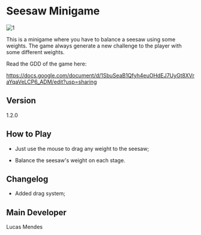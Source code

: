 # Seesaw Minigame

![1](https://user-images.githubusercontent.com/37873121/194786564-2397b6bc-02ea-4225-a50d-1a96a4dd1217.png)

This is a minigame where you have to balance a seesaw using some weights. The game always generate a new challenge to the player with some different weights.

Read the GDD of the game here:

https://docs.google.com/document/d/1SbuSeaB1Qfyh4euOHdEJ7UyGt8XVraYqaVeLCP6_ADM/edit?usp=sharing

## Version
1.2.0

## How to Play
- Just use the mouse to drag any weight to the seesaw;

- Balance the seesaw's weight on each stage.

## Changelog
- Added drag system;

## Main Developer
Lucas Mendes
